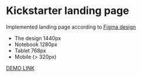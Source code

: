 # Kickstarter landing page

Implemented landing page according to [Figma design](https://www.figma.com/file/5jdcVOv7NiA0l0HGfqEyHC/%E2%84%9611-(kickstarter)-(Copy)?node-id=0%3A1) 
- The design 1440px
- Notebook 1280px
- Tablet 768px
- Mobile (> 320px)

[DEMO LINK](https://ArtemiiKab.github.io/layout_miami/)

